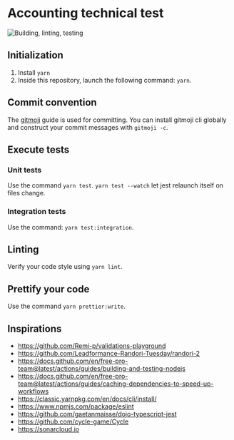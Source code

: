 # Accounting technical test

![Building, linting, testing](https://github.com/Remi-p/validations-playground/workflows/Building,%20linting,%20testing/badge.svg)

## Initialization

1. Install `yarn`
2. Inside this repository, launch the following command: `yarn`.

## Commit convention

The [gitmoji](https://gitmoji.dev/) guide is used for committing. You can install gitmoji cli globally and construct your commit messages with `gitmoji -c`.

## Execute tests

### Unit tests

Use the command `yarn test`. `yarn test --watch` let jest relaunch itself on files change.

### Integration tests

Use the command: `yarn test:integration`.

## Linting

Verify your code style using `yarn lint`.

## Prettify your code

Use the command `yarn prettier:write`.

## Inspirations

-   https://github.com/Remi-p/validations-playground
-   https://github.com/Leadformance-Randori-Tuesday/randori-2
-   https://docs.github.com/en/free-pro-team@latest/actions/guides/building-and-testing-nodejs
-   https://docs.github.com/en/free-pro-team@latest/actions/guides/caching-dependencies-to-speed-up-workflows
-   https://classic.yarnpkg.com/en/docs/cli/install/
-   https://www.npmjs.com/package/eslint
-   https://github.com/gaetanmaisse/dojo-typescript-jest
-   https://github.com/cycle-game/Cycle
-   https://sonarcloud.io
